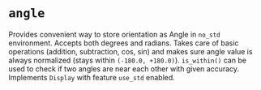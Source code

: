 # `angle`

Provides convenient way to store orientation as Angle in `no_std` environment.
Accepts both degrees and radians.
Takes care of basic operations (addition, subtraction, cos, sin) and makes sure
angle value is always normalized (stays within `(-180.0, +180.0)`).
`is_within()` can be used to check if two angles are near each other with given
accuracy.
Implements `Display` with feature `use_std` enabled.
